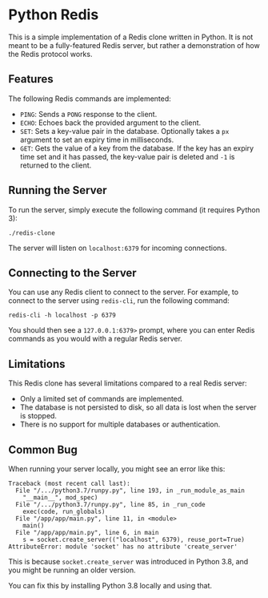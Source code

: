 # Python Redis

This is a simple implementation of a Redis clone written in Python.
It is not meant to be a fully-featured Redis server, but rather a demonstration of how the Redis protocol works.


## Features

The following Redis commands are implemented:

- `PING`: Sends a `PONG` response to the client.
- `ECHO`: Echoes back the provided argument to the client.
- `SET`: Sets a key-value pair in the database. Optionally takes a `px` argument to set an expiry time in milliseconds.
- `GET`: Gets the value of a key from the database. If the key has an expiry time set and it has passed, the key-value pair is deleted and `-1` is returned to the client.

## Running the Server

To run the server, simply execute the following command (it requires Python 3):

```
./redis-clone
```

The server will listen on `localhost:6379` for incoming connections.

## Connecting to the Server

You can use any Redis client to connect to the server. For example, to connect to the server using `redis-cli`, run the following command:

```
redis-cli -h localhost -p 6379
```

You should then see a `127.0.0.1:6379>` prompt, where you can enter Redis commands as you would with a regular Redis server.

## Limitations

This Redis clone has several limitations compared to a real Redis server:

- Only a limited set of commands are implemented.
- The database is not persisted to disk, so all data is lost when the server is stopped.
- There is no support for multiple databases or authentication.


## Common Bug

When running your server locally, you might see an error like this:

```
Traceback (most recent call last):
  File "/.../python3.7/runpy.py", line 193, in _run_module_as_main
    "__main__", mod_spec)
  File "/.../python3.7/runpy.py", line 85, in _run_code
    exec(code, run_globals)
  File "/app/app/main.py", line 11, in <module>
    main()
  File "/app/app/main.py", line 6, in main
    s = socket.create_server(("localhost", 6379), reuse_port=True)
AttributeError: module 'socket' has no attribute 'create_server'
```

This is because `socket.create_server` was introduced in Python 3.8, and you
might be running an older version.

You can fix this by installing Python 3.8 locally and using that.
